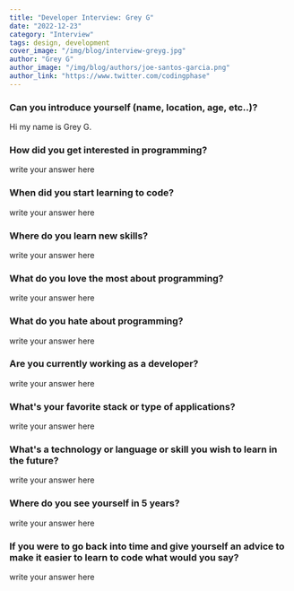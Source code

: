 ```yaml
---
title: "Developer Interview: Grey G"
date: "2022-12-23"
category: "Interview"
tags: design, development
cover_image: "/img/blog/interview-greyg.jpg"
author: "Grey G"
author_image: "/img/blog/authors/joe-santos-garcia.png"
author_link: "https://www.twitter.com/codingphase"
---
```


### Can you introduce yourself (name, location, age, etc..)?

Hi my name is Grey G.

### How did you get interested in programming?

write your answer here

### When did you start learning to code?

write your answer here

### Where do you learn new skills?

write your answer here

### What do you love the most about programming?

write your answer here

### What do you hate about programming?

write your answer here

### Are you currently working as a developer?

write your answer here

### What's your favorite stack or type of applications?

write your answer here

### What's a technology or language or skill you wish to learn in the future?

write your answer here

### Where do you see yourself in 5 years?

write your answer here

### If you were to go back into time and give yourself an advice to make it easier to learn to code what would you say?

write your answer here
